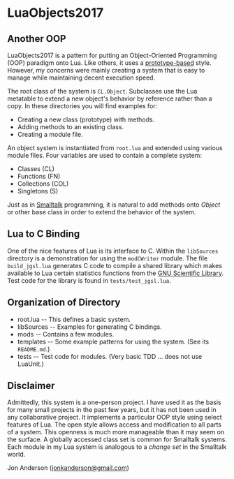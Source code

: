 # LuaObjects2017

## Another OOP

LuaObjects2017 is a pattern for putting an Object-Oriented Programming (OOP) paradigm onto Lua.  Like others, it uses a [prototype-based](https://en.wikipedia.org/wiki/Prototype-based_programming) style.  However, my concerns were mainly creating a system that is easy to manage while maintaining decent execution speed.

The root class of the system is `CL.Object`.  Subclasses use the Lua metatable to extend a new object's behavior by reference rather than a copy.  In these directories you will find examples for:

- Creating a new class (prototype) with methods.
- Adding methods to an existing class.
- Creating a module file.

An object system is instantiated from `root.lua` and extended using various module files. Four variables are used to contain a complete system:

- Classes (CL)
- Functions (FN)
- Collections (COL)
- Singletons (S)

Just as in [Smalltalk](https://en.wikipedia.org/wiki/Smalltalk) programming, it is natural to add methods onto *Object* or other base class in order to extend the behavior of the system.

## Lua to C Binding

One of the nice features of Lua is its interface to C. Within the `libSources` directory is a demonstration for using the `modCWriter` module.  The file `build_jgsl.lua` generates C code to compile a shared library which makes available to Lua certain statistics functions from the [GNU Scientific Library](https://en.wikipedia.org/wiki/GNU_Scientific_Library).  Test code for the library is found in `tests/test_jgsl.lua`.

## Organization of Directory

- root.lua -- This defines a basic system.
- libSources -- Examples for generating C bindings.
- mods -- Contains a few modules.
- templates -- Some example patterns for using the system. (See its `README.md`.)
- tests -- Test code for modules.  (Very basic TDD ... does not use LuaUnit.)

## Disclaimer

Admittedly, this system is a one-person project. I have used it as the basis for many small projects in the past few years, but it has not been used in any collaborative project.  It implements a particular OOP style using select features of Lua.  The open style allows access and modification to all parts of a system.  This openness is much more manageable than it may seem on the surface.  A globally accessed class set is common for Smalltalk systems.  Each module in my Lua system is analogous to a *change set* in the Smalltalk world.

Jon Anderson (jonkanderson@gmail.com)
